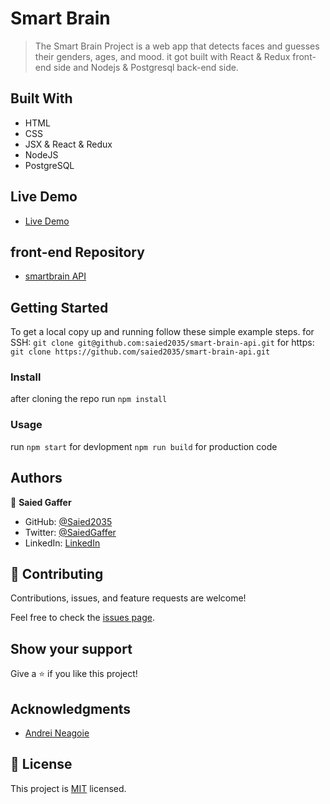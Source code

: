 # Smart Brain

> The Smart Brain Project is a web app that detects faces and guesses their genders, ages, and mood. it got built with React & Redux front-end side and Nodejs & Postgresql back-end side.

## Built With

- HTML
- CSS
- JSX & React & Redux
- NodeJS
- PostgreSQL

## Live Demo

- [Live Demo](https://saied2035.github.io/smartbrain/)

## front-end Repository

- [smartbrain API](https://github.com/saied2035/smartbrain)

## Getting Started


To get a local copy up and running follow these simple example steps.
for SSH:
`git clone git@github.com:saied2035/smart-brain-api.git`
for https:
`git clone https://github.com/saied2035/smart-brain-api.git`
### Install
 
 after cloning the repo run 
 `npm install`

### Usage
  run 
 `npm start` for devlopment
 `npm run build` for production code

## Authors

👤 **Saied Gaffer**

- GitHub: [@Saied2035](https://github.com/saied2035)
- Twitter: [@SaiedGaffer](https://twitter.com/SaiedGaffer)
- LinkedIn: [LinkedIn](https://www.linkedin.com/in/saiedgaffer/)

## 🤝 Contributing

Contributions, issues, and feature requests are welcome!

Feel free to check the [issues page](https://github.com/saied2035/smart-brain-api/issues).

## Show your support

Give a ⭐️ if you like this project!

## Acknowledgments

- [Andrei Neagoie](https://github.com/aneagoie)

## 📝 License

This project is [MIT](./MIT.md) licensed.